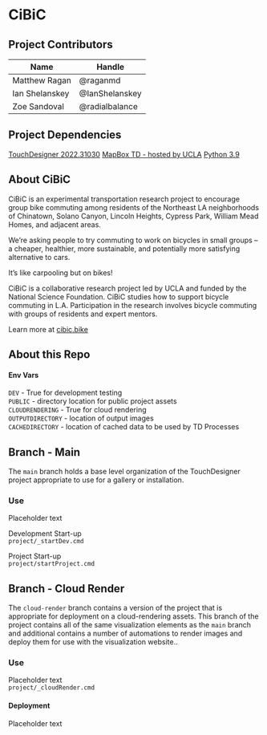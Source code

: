 # CiBiC

## Project Contributors
| Name | Handle |
|---|---|
|Matthew Ragan | @raganmd 
|Ian Shelanskey  | @IanShelanskey
|Zoe Sandoval | @radialbalance

## Project Dependencies
[TouchDesigner 2022.31030](https://download.derivative.ca/TouchDesigner.2022.31030.exe)
[MapBox TD - hosted by UCLA](https://github.com/remap/cibic21-mapbox-td)
[Python 3.9](https://www.python.org/downloads/release/python-390/)

## About CiBiC
CiBiC is an experimental transportation research project to encourage group bike commuting among residents of the Northeast LA neighborhoods of Chinatown, Solano Canyon, Lincoln Heights, Cypress Park, William Mead Homes, and adjacent areas. 

We’re asking people to try commuting to work on bicycles in small groups – a cheaper, healthier, more sustainable, and potentially more satisfying alternative to cars.

It’s like carpooling but on bikes!

CiBiC is a collaborative research project led by UCLA and funded by the National Science Foundation. CiBiC studies how to support bicycle commuting in L.A. Participation in the research involves bicycle commuting with groups of residents and expert mentors.

Learn more at [cibic.bike](https://cibic.bike/)

## About this Repo


#### Env Vars
`DEV` - True for development testing  
`PUBLIC` - directory location for public project assets  
`CLOUDRENDERING` - True for cloud rendering   
`OUTPUTDIRECTORY` - location of output images  
`CACHEDIRECTORY` - location of cached data to be used by TD Processes  

## Branch - Main
The `main` branch holds a base level organization of the TouchDesigner project appropriate to use for a gallery or installation.   

### Use
Placeholder text  

Development Start-up  
`project/_startDev.cmd`

Project Start-up  
`project/startProject.cmd`

## Branch - Cloud Render
The `cloud-render` branch contains a version of the project that is appropriate for deployment on a cloud-rendering assets. This branch of the project contains all of the same visualization elements as the `main` branch and additional contains a number of automations to render images and deploy them for use with the visualization website..    

### Use
Placeholder text  
`project/_cloudRender.cmd`

#### Deployment
Placeholder text  